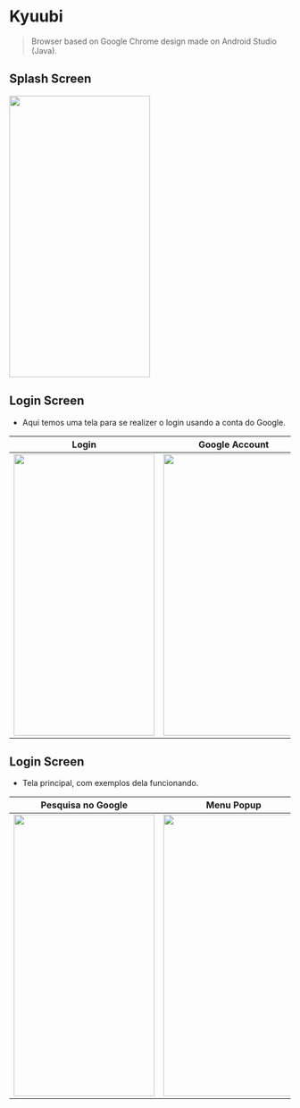 # Kyuubi
> Browser based on Google Chrome design made on Android Studio (Java).

## Splash Screen
<img src="https://i.imgur.com/FGOQSt3.jpg" height="504px" width="252px">

## Login Screen
* Aqui temos uma tela para se realizer o login usando a conta do Google.

| Login | Google Account |
| --- | --- |
| <img src="https://i.imgur.com/0psZjWb.jpg" height="504px" width="252px"> | <img src="https://i.imgur.com/eqPEnaJ.jpg" height="504px" width="252px"> |

## Login Screen
* Tela principal, com exemplos dela funcionando.

| Pesquisa no Google | Menu Popup | About | User |
| --- | --- | --- | --- |
| <img src="https://i.imgur.com/ZZhVGfM.jpg" height="504px" width="252px"> | <img src="https://i.imgur.com/Q92XuVY.jpg" height="504px" width="252px"> | <img src="https://i.imgur.com/6l0FMyV.jpg" height="504px" width="252px"> | <img src="https://i.imgur.com/YNNpJF9.jpg" height="504px" width="252px"> |

